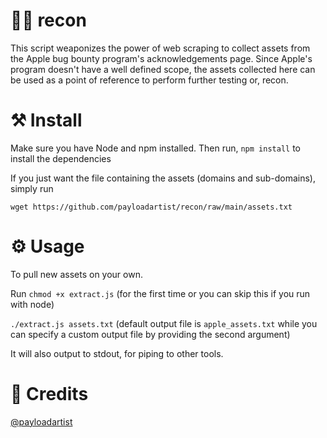 # 🕵🏾 recon
This script weaponizes the power of web scraping to collect assets from the Apple bug bounty program's acknowledgements page.
Since Apple's program doesn't have a well defined scope, the assets collected here can be used as a point of reference to perform further testing or, recon.

# ⚒️ Install
Make sure you have Node and npm installed. Then run,
```npm install```
to install the dependencies

If you just want the file containing the assets (domains and sub-domains), simply run

```wget https://github.com/payloadartist/recon/raw/main/assets.txt```

# ⚙️ Usage

To pull new assets on your own.

Run
```chmod +x extract.js``` (for the first time or you can skip this if you run with node)

```./extract.js assets.txt```
(default output file is ```apple_assets.txt``` while you can specify a custom output file by providing the second argument)

It will also output to stdout, for piping to other tools.

# 🙌 Credits

[@payloadartist](https://twitter.com/payloadartist)
